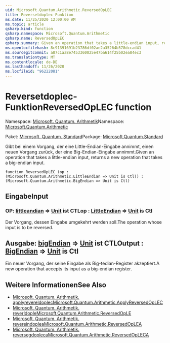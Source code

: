 ```yaml
---
uid: Microsoft.Quantum.Arithmetic.ReversedOpLEC
title: Reversetdoplec-Funktion
ms.date: 11/25/2020 12:00:00 AM
ms.topic: article
qsharp.kind: function
qsharp.namespace: Microsoft.Quantum.Arithmetic
qsharp.name: ReversedOpLEC
qsharp.summary: Given an operation that takes a little-endian input, returns a new operation that takes a big-endian input.
ms.openlocfilehash: 8c91391691b23786df02ae2a35264b578dccad41
ms.sourcegitcommit: a87c1aa8e7453360025e47ba614f25b02ea84ec3
ms.translationtype: MT
ms.contentlocale: de-DE
ms.lasthandoff: 11/26/2020
ms.locfileid: "96222081"
---
```

# <a name="reversedoplec-function"></a><span data-ttu-id="53488-102">Reversetdoplec-Funktion</span><span class="sxs-lookup"><span data-stu-id="53488-102">ReversedOpLEC function</span></span>

<span data-ttu-id="53488-103">Namespace: [Microsoft. Quantum. Arithmetik](xref:Microsoft.Quantum.Arithmetic)</span><span class="sxs-lookup"><span data-stu-id="53488-103">Namespace: [Microsoft.Quantum.Arithmetic](xref:Microsoft.Quantum.Arithmetic)</span></span>

<span data-ttu-id="53488-104">Paket: [Microsoft. Quantum. Standard](https://nuget.org/packages/Microsoft.Quantum.Standard)</span><span class="sxs-lookup"><span data-stu-id="53488-104">Package: [Microsoft.Quantum.Standard](https://nuget.org/packages/Microsoft.Quantum.Standard)</span></span>


<span data-ttu-id="53488-105">Gibt bei einem Vorgang, der eine Little-Endian-Eingabe annimmt, einen neuen Vorgang zurück, der eine Big-Endian-Eingabe annimmt.</span><span class="sxs-lookup"><span data-stu-id="53488-105">Given an operation that takes a little-endian input, returns a new operation that takes a big-endian input.</span></span>

```qsharp
function ReversedOpLEC (op : (Microsoft.Quantum.Arithmetic.LittleEndian => Unit is Ctl)) : (Microsoft.Quantum.Arithmetic.BigEndian => Unit is Ctl)
```


## <a name="input"></a><span data-ttu-id="53488-106">Eingabe</span><span class="sxs-lookup"><span data-stu-id="53488-106">Input</span></span>

### <a name="op--littleendian--unit--is-ctl"></a><span data-ttu-id="53488-107">OP: [littleandian](xref:Microsoft.Quantum.Arithmetic.LittleEndian) => [Unit](xref:microsoft.quantum.lang-ref.unit)  ist CTL</span><span class="sxs-lookup"><span data-stu-id="53488-107">op : [LittleEndian](xref:Microsoft.Quantum.Arithmetic.LittleEndian) => [Unit](xref:microsoft.quantum.lang-ref.unit)  is Ctl</span></span>

<span data-ttu-id="53488-108">Der Vorgang, dessen Eingabe umgekehrt werden soll.</span><span class="sxs-lookup"><span data-stu-id="53488-108">The operation whose input is to be reversed.</span></span>



## <a name="output--bigendian--unit--is-ctl"></a><span data-ttu-id="53488-109">Ausgabe: [bigEndian](xref:Microsoft.Quantum.Arithmetic.BigEndian) => [Unit](xref:microsoft.quantum.lang-ref.unit)  ist CTL</span><span class="sxs-lookup"><span data-stu-id="53488-109">Output : [BigEndian](xref:Microsoft.Quantum.Arithmetic.BigEndian) => [Unit](xref:microsoft.quantum.lang-ref.unit)  is Ctl</span></span>

<span data-ttu-id="53488-110">Ein neuer Vorgang, der seine Eingabe als Big-tedian-Register akzeptiert.</span><span class="sxs-lookup"><span data-stu-id="53488-110">A new operation that accepts its input as a big-endian register.</span></span>

## <a name="see-also"></a><span data-ttu-id="53488-111">Weitere Informationen</span><span class="sxs-lookup"><span data-stu-id="53488-111">See Also</span></span>

- [<span data-ttu-id="53488-112">Microsoft. Quantum. Arithmetik. applyrevereldoplec</span><span class="sxs-lookup"><span data-stu-id="53488-112">Microsoft.Quantum.Arithmetic.ApplyReversedOpLEC</span></span>](xref:Microsoft.Quantum.Arithmetic.ApplyReversedOpLEC)
- [<span data-ttu-id="53488-113">Microsoft. Quantum. Arithmetik. reverldople</span><span class="sxs-lookup"><span data-stu-id="53488-113">Microsoft.Quantum.Arithmetic.ReversedOpLE</span></span>](xref:Microsoft.Quantum.Arithmetic.ReversedOpLE)
- [<span data-ttu-id="53488-114">Microsoft. Quantum. Arithmetik. revereindoplea</span><span class="sxs-lookup"><span data-stu-id="53488-114">Microsoft.Quantum.Arithmetic.ReversedOpLEA</span></span>](xref:Microsoft.Quantum.Arithmetic.ReversedOpLEA)
- [<span data-ttu-id="53488-115">Microsoft. Quantum. Arithmetik. reversegdopleca</span><span class="sxs-lookup"><span data-stu-id="53488-115">Microsoft.Quantum.Arithmetic.ReversedOpLECA</span></span>](xref:Microsoft.Quantum.Arithmetic.ReversedOpLECA)